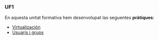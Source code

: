 ### UF1

En aquesta unitat formativa hem desenvolupat las seguentes **pràtiques**:
- [Virtualización](https://htmlpreview.github.io/?https://github.com/andresrojasalzate/portafolio/blob/main/Modulos/M01SistemaInformaticos/UF1/Practica-Virtualizaci%C3%B3n/RespostesPrcticaVirtualitzaci.html)
- [Usuaris i grups](https://htmlpreview.github.io/?https://github.com/andresrojasalzate/portafolio/blob/main/Modulos/M01SistemaInformaticos/UF1/Practica-Usuarios/Prcticausuarisgrupsipermisos.html)
